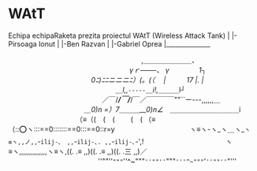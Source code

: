 WAtT
====
Echipa echipaRaketa prezita proiectul WAtT (Wireless Attack Tank)
 |
 |-Pirsoaga Ionut
 |
 |-Ben Razvan 
 |
 |-Gabriel Oprea
 |______________
     
　　　　　　　　　　　　　　　　　　　 ,＿＿＿＿＿＿＿_、
　　 　　　　　　　　　　　　　　　 γｒ――‐、 γ　　　　 1┐
　　　　　　　　　　　　0ﾆ)ﾆﾆニニニﾆ）(。(（ 　|　　　17 |. |
　　　 　　　　　　　　　　　　 ＿_l_,,`-----`＿i!,＿_＿＿l┘
　　　　　　　　　　 　 　　／￣/___/￣/___/￣／￣￣￣￣""``ー---,,,,,,_＿
　　　　　　　　　　　＿0)n =）7＿＿＿__0)n∠　＿＿＿＿＿＿＿_＿_＿_＿i
　　　　　　　　　 　（≡（(　(　(　 　(　( （≡（:::o:ヽ:::==0:::::::==0:::==0::r=y
　　　　　　　　 　　 ヽ≡ヽ-ヽ_ヽ＿ヽ_`ヽ≡ヽ,,ノ,,ｰilij-､　,,ｰilij-､. ,,ｰilij-､`-',!
　　　　　　　 　　　　 ヽ≡ヽ,,,,,,,,,,,,,,ヽ≡ヽ,((. .≡ ,,)((. .≡ ,,)((. .三 ,,)／
　　　　　　　　　　　　　''""''`"""`''^~"""`''""''`"""`'''^~"""`'`''""''`"'''
